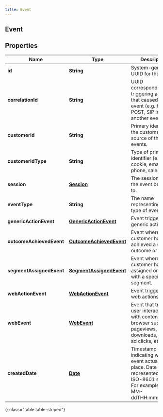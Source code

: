 ```yaml
---
title: Event
---
```

## Event


## Properties

| Name | Type | Description | Notes |
| ------------ | ------------- | ------------- | ------------- |
| **id** | **String** | System-generated UUID for the event. |  [optional] |
| **correlationId** | **String** | UUID corresponding to triggering action that caused this event (e.g. HTTP POST, SIP invite, another event). |  [optional] |
| **customerId** | **String** | Primary identifier of the customer in the source of the events. |  |
| **customerIdType** | **String** | Type of primary identifier (e.g. cookie, email, phone, salesforce). |  |
| **session** | [**Session**](Session.html) | The session that the event belongs to. |  [optional] |
| **eventType** | **String** | The name representing the type of event. |  |
| **genericActionEvent** | [**GenericActionEvent**](GenericActionEvent.html) | Event triggered by generic actions. |  [optional] |
| **outcomeAchievedEvent** | [**OutcomeAchievedEvent**](OutcomeAchievedEvent.html) | Event where a customer has achieved a specific outcome or goal. |  [optional] |
| **segmentAssignedEvent** | [**SegmentAssignedEvent**](SegmentAssignedEvent.html) | Event where a customer has been assigned or tagged with a specific segment. |  [optional] |
| **webActionEvent** | [**WebActionEvent**](WebActionEvent.html) | Event triggered by web actions. |  [optional] |
| **webEvent** | [**WebEvent**](WebEvent.html) | Event that tracks user interactions with content in a browser such as pageviews, downloads, mobile ad clicks, etc. |  [optional] |
| **createdDate** | [**Date**](Date.html) | Timestamp indicating when the event actually took place. Date time is represented as an ISO-8601 string. For example: yyyy-MM-ddTHH:mm:ss.SSSZ |  [optional] |
{: class="table table-striped"}




